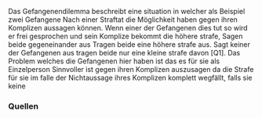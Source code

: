 Das Gefangenendilemma beschreibt eine situation in welcher als Beispiel zwei Gefangene Nach einer Straftat die Möglichkeit haben gegen ihren Komplizen aussagen können. Wenn einer der Gefangenen dies tut so wird er frei gesprochen und sein Komplize bekommt die höhere strafe, Sagen beide gegeneinander aus Tragen beide eine höhere strafe aus. Sagt keiner der Gefangenen aus tragen beide nur eine kleine strafe davon [Q1].
Das Problem welches die Gefangenen hier haben ist das es für sie als Einzelperson Sinnvoller ist gegen ihren Komplizen auszusagen da die Strafe für sie im falle der Nichtaussage ihres Komplizen komplett wegfällt, falls sie keine 

### Quellen
